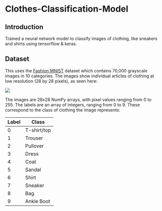# Clothes-Classification-Model

## Introduction
Trained a neural network model to classify images of clothing, like sneakers and shirts using tensorflow & keras.

## Dataset 
This uses the [Fashion MNIST](https://github.com/zalandoresearch/fashion-mnist) dataset which contains 70,000 grayscale images in 10 categories. The images show individual articles of clothing at low resolution (28 by 28 pixels), as seen here:

<img src="https://tensorflow.org/images/fashion-mnist-sprite.png">

The images are 28x28 NumPy arrays, with pixel values ranging from 0 to 255. The labels are an array of integers, ranging from 0 to 9. These correspond to the class of clothing the image represents:

|  Label  |  Class 	    |
|---	    |---	        |
|   0	    | T-shirt/top |
|   1	    | Trouser     |
|   2	    | Pullover  	|
|   3	    | Dress  	    |
|   4	    | Coat  	    |
|   5	    | Sandal  	  |
|   6	    | Shirt  	    |
|   7	    | Sneaker   	|
|   8	    | Bag  	      | 
|   9	    | Ankle Boot  |
